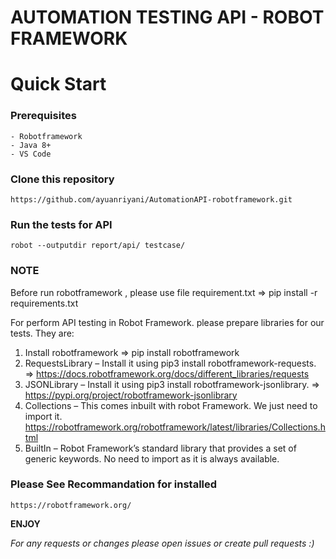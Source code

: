 # AUTOMATION TESTING API - ROBOT FRAMEWORK
Quick Start
===========

### Prerequisites
    - Robotframework
    - Java 8+
    - VS Code

### Clone this repository
    https://github.com/ayuanriyani/AutomationAPI-robotframework.git
    
### Run the tests for API
    robot --outputdir report/api/ testcase/

### NOTE
Before run robotframework , please use file requirement.txt  => 
    pip install -r requirements.txt

For perform API testing in Robot Framework. please prepare libraries for our tests. They are:
1. Install robotframework => pip install robotframework
2. RequestsLibrary – Install it using pip3 install robotframework-requests. => https://docs.robotframework.org/docs/different_libraries/requests
3. JSONLibrary – Install it using pip3 install robotframework-jsonlibrary. => https://pypi.org/project/robotframework-jsonlibrary
4. Collections – This comes inbuilt with robot Framework. We just need to import it. https://robotframework.org/robotframework/latest/libraries/Collections.html
5. BuiltIn – Robot Framework’s standard library that provides a set of generic keywords. No need to import as it is always available.

### Please See Recommandation for installed

    https://robotframework.org/

**ENJOY**


*For any requests or changes please open issues or create pull requests :)*
